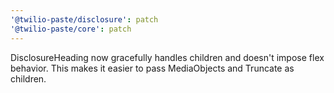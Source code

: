 ```yaml
---
'@twilio-paste/disclosure': patch
'@twilio-paste/core': patch
---
```


DisclosureHeading now gracefully handles children and doesn't impose flex behavior. This makes it easier to pass MediaObjects and Truncate as children.
